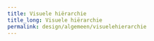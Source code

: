 ```yaml
---
title: Visuele hiërarchie
title_long: Visuele hiërarchie
permalink: design/algemeen/visuelehierarchie
---
```







